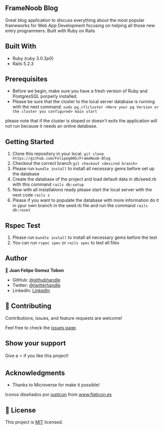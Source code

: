 ## FrameNoob Blog

Great blog application to discuss everything about the most popular frameworks for Web App Development focusing on helping all those new entry programmers. Built with Ruby on Rails

## Built With

- Ruby (ruby 3.0.3p0)
- Rails 5.2.3

## Prerequisites

- Before we begin, make sure you have a fresh version of Ruby and PostgresSQL porperly installed.
- Please be sure that the cluster to the local server database is running with the next command:
`sudo pg_ctlcluster <Here your pg Version or the cluster you configured> main start` 

please note that if the cluster is stoped or doesn't exits the application will not run because it needs an online database.

## Getting Started

1. Clone this repository in your local. `git clone https://github.com/Felipeg005/FrameNoob-Blog`
2. Checkout the correct branch `git checkout <desired branch>`
3. Please run `bundle install` to install all necessary gems before set up the database
4. Create the database of the project and load default data in db/seed.rb with this command
  `rails db:setup`
5. Now with all installations ready please start the local server with the next code `rails s`
6. Please if you want to populate the database with more information do it in ypur own branch in
the seed.rb file and run the command
  `rails db:reset`

## Rspec Test

1. Please run `bundle install` to install all necessary gems before the test
2. You can run `rspec spec` or `rails spec` to test all files

## Author

👤 **Juan Felipe Gomez Tobon**

- GitHub: [@githubhandle](https://github.com/Felipeg005/)
- Twitter: [@twitterhandle](https://twitter.com/JuanFGT05)
- LinkedIn: [LinkedIn](https://www.linkedin.com/in/juan-felipe-gomez-tobon/)

## 🤝 Contributing

Contributions, issues, and feature requests are welcome!

Feel free to check the [issues page](../../issues/).

## Show your support

Give a ⭐️ if you like this project!

## Acknowledgments

- Thanks to Microverse for make it possible!
<div>Iconos diseñados por <a href="https://www.flaticon.es/autores/justicon" title="justicon">justicon</a> from <a href="https://www.flaticon.es/" title="Flaticon">www.flaticon.es</a></div>

## 📝 License

This project is [MIT](./MIT.md) licensed.